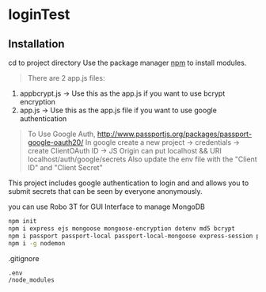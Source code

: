 # loginTest
## Installation
cd to project directory
Use the package manager [npm](https://nodejs.org/en/download/) to install modules.

>There are 2 app.js files:
1) appbcrypt.js -> Use this as the app.js if you want to use bcrypt encryption
2) app.js -> Use this as the app.js file if you want to use google authentication

>To Use Google Auth,
http://www.passportjs.org/packages/passport-google-oauth20/
In google create a new project -> credentials -> create ClientOAuth ID -> JS Origin can put localhost && URI localhost/auth/google/secrets
Also update the env file with the "Client ID" and "Client Secret"

This project includes google authentication to login and and allows you to submit secrets that can be seen by everyone anonymously.

you can use Robo 3T for GUI Interface to manage MongoDB

```bash
npm init
npm i express ejs mongoose mongoose-encryption dotenv md5 bcrypt
npm i passport passport-local passport-local-mongoose express-session passport-google-oauth20 mongoose-findorcreate
npm i -g nodemon
```

.gitignore
```bash
.env
/node_modules
```
